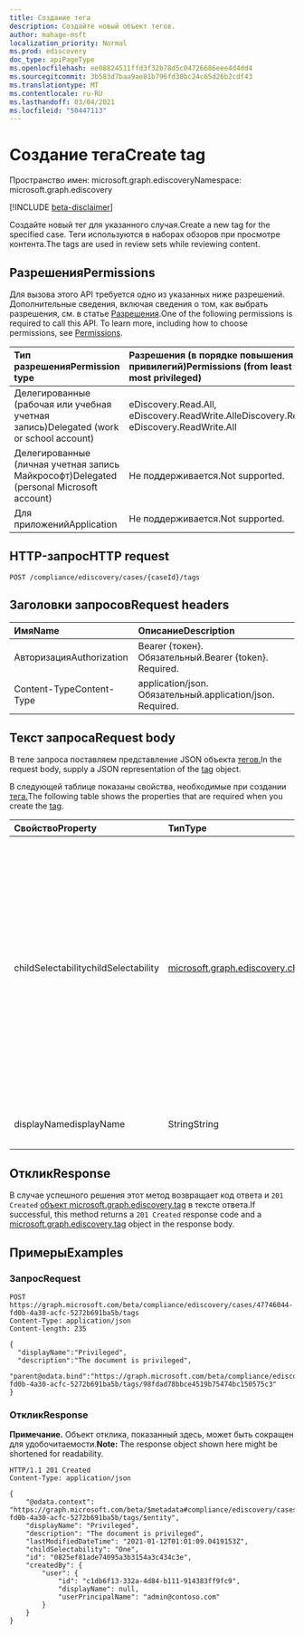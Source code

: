 ```yaml
---
title: Создание тега
description: Создайте новый объект тегов.
author: mahage-msft
localization_priority: Normal
ms.prod: ediscovery
doc_type: apiPageType
ms.openlocfilehash: ee08824511ffd3f32b78d5c04726686eee4d4dd4
ms.sourcegitcommit: 3b583d7baa9ae81b796fd30bc24c65d26b2cdf43
ms.translationtype: MT
ms.contentlocale: ru-RU
ms.lasthandoff: 03/04/2021
ms.locfileid: "50447113"
---
```

# <a name="create-tag"></a><span data-ttu-id="752c3-103">Создание тега</span><span class="sxs-lookup"><span data-stu-id="752c3-103">Create tag</span></span>

<span data-ttu-id="752c3-104">Пространство имен: microsoft.graph.ediscovery</span><span class="sxs-lookup"><span data-stu-id="752c3-104">Namespace: microsoft.graph.ediscovery</span></span>

[!INCLUDE [beta-disclaimer](../../includes/beta-disclaimer.md)]

<span data-ttu-id="752c3-105">Создайте новый тег для указанного случая.</span><span class="sxs-lookup"><span data-stu-id="752c3-105">Create a new tag for the specified case.</span></span>  <span data-ttu-id="752c3-106">Теги используются в наборах обзоров при просмотре контента.</span><span class="sxs-lookup"><span data-stu-id="752c3-106">The tags are used in review sets while reviewing content.</span></span>

## <a name="permissions"></a><span data-ttu-id="752c3-107">Разрешения</span><span class="sxs-lookup"><span data-stu-id="752c3-107">Permissions</span></span>

<span data-ttu-id="752c3-p102">Для вызова этого API требуется одно из указанных ниже разрешений. Дополнительные сведения, включая сведения о том, как выбрать разрешения, см. в статье [Разрешения](/graph/permissions-reference).</span><span class="sxs-lookup"><span data-stu-id="752c3-p102">One of the following permissions is required to call this API. To learn more, including how to choose permissions, see [Permissions](/graph/permissions-reference).</span></span>

|<span data-ttu-id="752c3-110">Тип разрешения</span><span class="sxs-lookup"><span data-stu-id="752c3-110">Permission type</span></span>|<span data-ttu-id="752c3-111">Разрешения (в порядке повышения привилегий)</span><span class="sxs-lookup"><span data-stu-id="752c3-111">Permissions (from least to most privileged)</span></span>|
|:---|:---|
|<span data-ttu-id="752c3-112">Делегированные (рабочая или учебная учетная запись)</span><span class="sxs-lookup"><span data-stu-id="752c3-112">Delegated (work or school account)</span></span>|<span data-ttu-id="752c3-113">eDiscovery.Read.All, eDiscovery.ReadWrite.All</span><span class="sxs-lookup"><span data-stu-id="752c3-113">eDiscovery.Read.All, eDiscovery.ReadWrite.All</span></span>|
|<span data-ttu-id="752c3-114">Делегированные (личная учетная запись Майкрософт)</span><span class="sxs-lookup"><span data-stu-id="752c3-114">Delegated (personal Microsoft account)</span></span>|<span data-ttu-id="752c3-115">Не поддерживается.</span><span class="sxs-lookup"><span data-stu-id="752c3-115">Not supported.</span></span>|
|<span data-ttu-id="752c3-116">Для приложений</span><span class="sxs-lookup"><span data-stu-id="752c3-116">Application</span></span>|<span data-ttu-id="752c3-117">Не поддерживается.</span><span class="sxs-lookup"><span data-stu-id="752c3-117">Not supported.</span></span>|

## <a name="http-request"></a><span data-ttu-id="752c3-118">HTTP-запрос</span><span class="sxs-lookup"><span data-stu-id="752c3-118">HTTP request</span></span>

<!-- {
  "blockType": "ignored"
}
-->

``` http
POST /compliance/ediscovery/cases/{caseId}/tags
```

## <a name="request-headers"></a><span data-ttu-id="752c3-119">Заголовки запросов</span><span class="sxs-lookup"><span data-stu-id="752c3-119">Request headers</span></span>

|<span data-ttu-id="752c3-120">Имя</span><span class="sxs-lookup"><span data-stu-id="752c3-120">Name</span></span>|<span data-ttu-id="752c3-121">Описание</span><span class="sxs-lookup"><span data-stu-id="752c3-121">Description</span></span>|
|:---|:---|
|<span data-ttu-id="752c3-122">Авторизация</span><span class="sxs-lookup"><span data-stu-id="752c3-122">Authorization</span></span>|<span data-ttu-id="752c3-p103">Bearer {токен}. Обязательный.</span><span class="sxs-lookup"><span data-stu-id="752c3-p103">Bearer {token}. Required.</span></span>|
|<span data-ttu-id="752c3-125">Content-Type</span><span class="sxs-lookup"><span data-stu-id="752c3-125">Content-Type</span></span>|<span data-ttu-id="752c3-p104">application/json. Обязательный.</span><span class="sxs-lookup"><span data-stu-id="752c3-p104">application/json. Required.</span></span>|

## <a name="request-body"></a><span data-ttu-id="752c3-128">Текст запроса</span><span class="sxs-lookup"><span data-stu-id="752c3-128">Request body</span></span>

<span data-ttu-id="752c3-129">В теле запроса поставляем представление JSON объекта [тегов.](../resources/ediscovery-tag.md)</span><span class="sxs-lookup"><span data-stu-id="752c3-129">In the request body, supply a JSON representation of the [tag](../resources/ediscovery-tag.md) object.</span></span>

<span data-ttu-id="752c3-130">В следующей таблице показаны свойства, необходимые при создании [тега.](../resources/ediscovery-tag.md)</span><span class="sxs-lookup"><span data-stu-id="752c3-130">The following table shows the properties that are required when you create the [tag](../resources/ediscovery-tag.md).</span></span>

|<span data-ttu-id="752c3-131">Свойство</span><span class="sxs-lookup"><span data-stu-id="752c3-131">Property</span></span>|<span data-ttu-id="752c3-132">Тип</span><span class="sxs-lookup"><span data-stu-id="752c3-132">Type</span></span>|<span data-ttu-id="752c3-133">Описание</span><span class="sxs-lookup"><span data-stu-id="752c3-133">Description</span></span>|
|:---|:---|:---|
|<span data-ttu-id="752c3-134">childSelectability</span><span class="sxs-lookup"><span data-stu-id="752c3-134">childSelectability</span></span>|[<span data-ttu-id="752c3-135">microsoft.graph.ediscovery.childSelectability</span><span class="sxs-lookup"><span data-stu-id="752c3-135">microsoft.graph.ediscovery.childSelectability</span></span>](../resources/ediscovery-tag.md#childselectability-values)|<span data-ttu-id="752c3-136">Указывает, можно ли связывать один или несколько детских тегов с документом.</span><span class="sxs-lookup"><span data-stu-id="752c3-136">Indicates whether a single or multiple child tags can be associated with a document.</span></span> <span data-ttu-id="752c3-137">Возможные значения: `One`, `Many`.</span><span class="sxs-lookup"><span data-stu-id="752c3-137">Possible values are: `One`, `Many`.</span></span>  <span data-ttu-id="752c3-138">Это значение контролирует, представляет ли UX теги в качестве почтовых ящиков или группы кнопок радио.</span><span class="sxs-lookup"><span data-stu-id="752c3-138">This value controls whether the UX presents the tags as checkboxes or a radio button group.</span></span> <span data-ttu-id="752c3-139">Обязательный.</span><span class="sxs-lookup"><span data-stu-id="752c3-139">Required.</span></span>|
|<span data-ttu-id="752c3-140">displayName</span><span class="sxs-lookup"><span data-stu-id="752c3-140">displayName</span></span>|<span data-ttu-id="752c3-141">String</span><span class="sxs-lookup"><span data-stu-id="752c3-141">String</span></span>|<span data-ttu-id="752c3-142">Отображение имени тега.</span><span class="sxs-lookup"><span data-stu-id="752c3-142">Display name of the tag.</span></span> <span data-ttu-id="752c3-143">Обязательный.</span><span class="sxs-lookup"><span data-stu-id="752c3-143">Required.</span></span>|

## <a name="response"></a><span data-ttu-id="752c3-144">Отклик</span><span class="sxs-lookup"><span data-stu-id="752c3-144">Response</span></span>

<span data-ttu-id="752c3-145">В случае успешного решения этот метод возвращает код ответа и `201 Created` [объект microsoft.graph.ediscovery.tag](../resources/ediscovery-tag.md) в тексте ответа.</span><span class="sxs-lookup"><span data-stu-id="752c3-145">If successful, this method returns a `201 Created` response code and a [microsoft.graph.ediscovery.tag](../resources/ediscovery-tag.md) object in the response body.</span></span>

## <a name="examples"></a><span data-ttu-id="752c3-146">Примеры</span><span class="sxs-lookup"><span data-stu-id="752c3-146">Examples</span></span>

### <a name="request"></a><span data-ttu-id="752c3-147">Запрос</span><span class="sxs-lookup"><span data-stu-id="752c3-147">Request</span></span>

<!-- {
  "blockType": "request",
  "name": "create_tag_from_"
}
-->

``` http
POST https://graph.microsoft.com/beta/compliance/ediscovery/cases/47746044-fd0b-4a30-acfc-5272b691ba5b/tags
Content-Type: application/json
Content-length: 235

{
  "displayName":"Privileged",
  "description":"The document is privileged",
  "parent@odata.bind":"https://graph.microsoft.com/beta/compliance/ediscovery/cases/47746044-fd0b-4a30-acfc-5272b691ba5b/tags/98fdad78bbce4519b75474bc150575c3"
}
```

### <a name="response"></a><span data-ttu-id="752c3-148">Отклик</span><span class="sxs-lookup"><span data-stu-id="752c3-148">Response</span></span>

<span data-ttu-id="752c3-149">**Примечание.** Объект отклика, показанный здесь, может быть сокращен для удобочитаемости.</span><span class="sxs-lookup"><span data-stu-id="752c3-149">**Note:** The response object shown here might be shortened for readability.</span></span>
<!-- {
  "blockType": "response",
  "truncated": true,
  "@odata.type": "microsoft.graph.ediscovery.tag"
}
-->

``` http
HTTP/1.1 201 Created
Content-Type: application/json

{
    "@odata.context": "https://graph.microsoft.com/beta/$metadata#compliance/ediscovery/cases/47746044-fd0b-4a30-acfc-5272b691ba5b/tags/$entity",
    "displayName": "Privileged",
    "description": "The document is privileged",
    "lastModifiedDateTime": "2021-01-12T01:01:09.0419153Z",
    "childSelectability": "One",
    "id": "0825ef81ade74095a3b3154a3c434c3e",
    "createdBy": {
        "user": {
            "id": "c1db6f13-332a-4d84-b111-914383ff9fc9",
            "displayName": null,
            "userPrincipalName": "admin@contoso.com"
        }
    }
}
```
